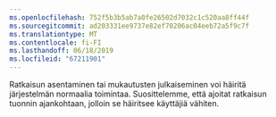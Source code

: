```yaml
---
ms.openlocfilehash: 752f5b3b5ab7a0fe26502d7032c1c520aa8ff44f
ms.sourcegitcommit: ad203331ee9737e82ef70206ac04eeb72a5f9c7f
ms.translationtype: MT
ms.contentlocale: fi-FI
ms.lasthandoff: 06/18/2019
ms.locfileid: "67211901"
---
```

Ratkaisun asentaminen tai mukautusten julkaiseminen voi häiritä järjestelmän normaalia toimintaa. Suosittelemme, että ajoitat ratkaisun tuonnin ajankohtaan, jolloin se häiritsee käyttäjiä vähiten.